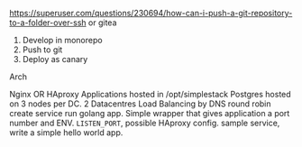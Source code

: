 https://superuser.com/questions/230694/how-can-i-push-a-git-repository-to-a-folder-over-ssh or gitea

1. Develop in monorepo
2. Push to git
3. Deploy as canary



Arch

Nginx OR HAproxy 
Applications hosted in /opt/simplestack
Postgres hosted on 3 nodes per DC. 
2 Datacentres
Load Balancing by DNS round robin
create service run golang app. Simple wrapper that gives application a port number and ENV. `LISTEN_PORT`, possible HAproxy config.
sample service, write a simple hello world app.
